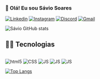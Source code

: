 ### 👋 Olá! Eu sou Sávio Soares

[![Linkedin](https://img.shields.io/badge/LinkedIn-0077B5?style=for-the-badge&logo=linkedin&logoColor=white)](https://www.linkedin.com/in/sávio-soares-69a462198/)
[![Instagram](https://img.shields.io/badge/Instagram-E4405F?style=for-the-badge&logo=instagram&logoColor=white)](https://www.instagram.com/savios.7/)
[![Discord](https://img.shields.io/badge/Discord-7289DA?style=for-the-badge&logo=discord&logoColor=white)](SavioSoares#1022)
[![Gmail](]https://img.shields.io/badge/Gmail-D14836?style=for-the-badge&logo=gmail&logoColor=white)](dsaviosnogueire@gmail.com)

![Sávio GitHub stats](https://github-readme-stats.vercel.app/api?username=SavioSoares7&show_icons=true&theme=radical)

## 🧑‍💻 Tecnologias

<div style="display:inline_block"></br>
  <img aling="center" alt="html5" src="https://img.shields.io/badge/HTML5-E34F26?style=for-the-badge&logo=html5&logoColor=white">

  <img aling="center" alt="CSS" src="https://img.shields.io/badge/CSS3-1572B6?style=for-the-badge&logo=css3&logoColor=white">

   <img aling="center" alt="JS" src="https://img.shields.io/badge/JavaScript-323330?style=for-the-badge&logo=javascript&logoColor=F7DF1E">

   <img aling="center" alt="JS" src="https://img.shields.io/badge/Node.js-43853D?style=for-the-badge&logo=node.js&logoColor=white">

  <img aling="center" alt="JS" src="https://img.shields.io/badge/React-20232A?style=for-the-badge&logo=react&logoColor=61DAFB">
</div>

[![Top Langs](https://github-readme-stats.vercel.app/api/top-langs/?username=saviosoares7&layout=compact)](https://github.com/SavioSoares7)
